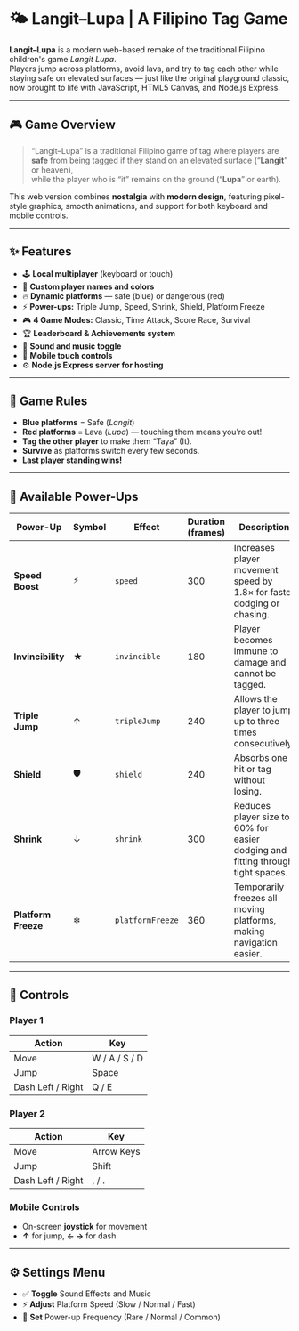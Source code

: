 # 🌤️ Langit–Lupa | A Filipino Tag Game

**Langit–Lupa** is a modern web-based remake of the traditional Filipino children's game *Langit Lupa*.  
Players jump across platforms, avoid lava, and try to tag each other while staying safe on elevated surfaces — just like the original playground classic, now brought to life with JavaScript, HTML5 Canvas, and Node.js Express.

---

## 🎮 Game Overview

> “Langit–Lupa” is a traditional Filipino game of tag where players are **safe** from being tagged if they stand on an elevated surface (“**Langit**” or heaven),  
> while the player who is “it” remains on the ground (“**Lupa**” or earth).

This web version combines **nostalgia** with **modern design**, featuring pixel-style graphics, smooth animations, and support for both keyboard and mobile controls.

---

## ✨ Features

- 🕹️ **Local multiplayer** (keyboard or touch)
- 🎨 **Custom player names and colors**
- 🔥 **Dynamic platforms** — safe (blue) or dangerous (red)
- ⚡ **Power-ups:** Triple Jump, Speed, Shrink, Shield, Platform Freeze
- 🎮 **4 Game Modes:** Classic, Time Attack, Score Race, Survival
- 🏆 **Leaderboard & Achievements system**
- 🎵 **Sound and music toggle**
- 📱 **Mobile touch controls**
- ⚙️ **Node.js Express server for hosting**

---

## 🧠 Game Rules

- **Blue platforms** = Safe (*Langit*)  
- **Red platforms** = Lava (*Lupa*) — touching them means you’re out!  
- **Tag the other player** to make them “Taya” (It).  
- **Survive** as platforms switch every few seconds.  
- **Last player standing wins!**

---
## 🎁 Available Power-Ups

| Power-Up              | Symbol | Effect           | Duration (frames) | Description                                                                     |
| --------------------- | ------ | ---------------- | ----------------- | ------------------------------------------------------------------------------- |
| **Speed Boost**     | ⚡      | `speed`          | 300               | Increases player movement speed by 1.8× for faster dodging or chasing.          |
| **Invincibility**   | ★      | `invincible`     | 180               | Player becomes immune to damage and cannot be tagged.                           |
| **Triple Jump**     | ↑      | `tripleJump`     | 240               | Allows the player to jump up to three times consecutively.                      |
| **Shield**         | 🛡     | `shield`         | 240               | Absorbs one hit or tag without losing.                                          |
| **Shrink**          | ↓      | `shrink`         | 300               | Reduces player size to 60% for easier dodging and fitting through tight spaces. |
| **Platform Freeze** | ❄      | `platformFreeze` | 360               | Temporarily freezes all moving platforms, making navigation easier.             |

---

## 🧭 Controls

### Player 1
| Action | Key |
|--------|-----|
| Move | W / A / S / D |
| Jump | Space |
| Dash Left / Right | Q / E |

### Player 2
| Action | Key |
|--------|-----|
| Move | Arrow Keys |
| Jump | Shift |
| Dash Left / Right | , / . |

### Mobile Controls
- On-screen **joystick** for movement  
- **↑** for jump, **← →** for dash  

---

## ⚙️ Settings Menu

- ✅ **Toggle** Sound Effects and Music  
- ⚡ **Adjust** Platform Speed (Slow / Normal / Fast)  
- 🎁 **Set** Power-up Frequency (Rare / Normal / Common)


